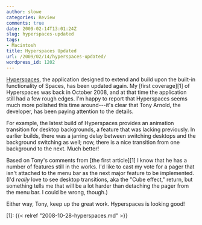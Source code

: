 ```yaml
---
author: slowe
categories: Review
comments: true
date: 2009-02-14T13:01:24Z
slug: hyperspaces-updated
tags:
- Macintosh
title: Hyperspaces Updated
url: /2009/02/14/hyperspaces-updated/
wordpress_id: 1202
---
```


[Hyperspaces](http://www.hyperspacesapp.com/), the application designed to extend and build upon the built-in functionality of Spaces, has been updated again. My [first coverage][1] of Hyperspaces was back in October 2008, and at that time the application still had a few rough edges. I'm happy to report that Hyperspaces seems much more polished this time around---it's clear that Tony Arnold, the developer, has been paying attention to the details.

For example, the latest build of Hyperspaces provides an animation transition for desktop backgrounds, a feature that was lacking previously. In earlier builds, there was a jarring delay between switching desktops and the background switching as well; now, there is a nice transition from one background to the next. Much better!

Based on Tony's comments from [the first article][1] I know that he has a number of features still in the works. I'd like to cast my vote for a pager that isn't attached to the menu bar as the next major feature to be implemented. (I'd _really_ love to see desktop transitions, aka the "Cube effect," return, but something tells me that will be a lot harder than detaching the pager from the menu bar. I could be wrong, though.)

Either way, Tony, keep up the great work. Hyperspaces is looking good!

[1]: {{< relref "2008-10-28-hyperspaces.md" >}}
